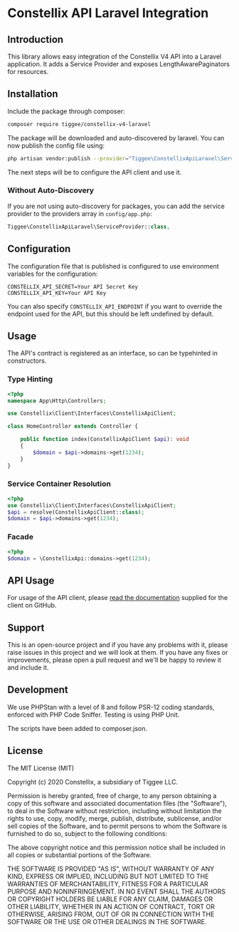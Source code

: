 # Constellix API Laravel Integration

## Introduction

This library allows easy integration of the Constellix V4 API into a Laravel application. It adds a Service Provider and exposes LengthAwarePaginators for resources.

## Installation

Include the package through composer:

```bash
composer require tiggee/constellix-v4-laravel
```

The package will be downloaded and auto-discovered by laravel. You can now publish the config file using:

```bash
php artisan vendor:publish --provider="Tiggee\ConstellixApiLaravel\ServiceProvider"
```

The next steps will be to configure the API client and use it.

### Without Auto-Discovery

If you are not using auto-discovery for packages, you can add the service provider to the providers array in `config/app.php`:

```php
Tiggee\ConstellixApiLaravel\ServiceProvider::class,
```

## Configuration

The configuration file that is published is configured to use environment variables for the configuration:

```dotenv
CONSTELLIX_API_SECRET=Your API Secret Key
CONSTELLIX_API_KEY=Your API Key
```

You can also specify `CONSTELLIX_API_ENDPOINT` if you want to override the endpoint used for the API, but this should be left undefined by default.

## Usage

The API's contract is registered as an interface, so can be typehinted in constructors.

### Type Hinting
```php
<?php
namespace App\Http\Controllers;

use Constellix\Client\Interfaces\ConstellixApiClient;

class HomeController extends Controller {

    public function index(ConstellixApiClient $api): void
    {
        $domain = $api->domains->get(1234);
    }
}
```

### Service Container Resolution
```php
<?php
use Constellix\Client\Interfaces\ConstellixApiClient;
$api = resolve(ConstellixApiClient::class);
$domain = $api->domains->get(1234);
```

### Facade
```php
<?php
$domain = \ConstellixApi::domains->get(1234);
```

## API Usage

For usage of the API client, please [read the documentation](https://github.com/Constellix/constellix-php-sdk) supplied for the client on GitHub.

## Support

This is an open-source project and if you have any problems with it, please raise issues in this project and we will look at them. If you have any fixes or improvements, please open a pull request and we'll be happy to review it and include it.

## Development

We use PHPStan with a level of 8 and follow PSR-12 coding standards, enforced with PHP Code Sniffer. Testing is using PHP Unit.

The scripts have been added to composer.json.

## License

The MIT License (MIT)

Copyright (c) 2020 Constellix, a subsidiary of Tiggee LLC.

Permission is hereby granted, free of charge, to any person obtaining a copy
of this software and associated documentation files (the "Software"), to deal
in the Software without restriction, including without limitation the rights
to use, copy, modify, merge, publish, distribute, sublicense, and/or sell
copies of the Software, and to permit persons to whom the Software is
furnished to do so, subject to the following conditions:

The above copyright notice and this permission notice shall be included in all
copies or substantial portions of the Software.

THE SOFTWARE IS PROVIDED "AS IS", WITHOUT WARRANTY OF ANY KIND, EXPRESS OR
IMPLIED, INCLUDING BUT NOT LIMITED TO THE WARRANTIES OF MERCHANTABILITY,
FITNESS FOR A PARTICULAR PURPOSE AND NONINFRINGEMENT. IN NO EVENT SHALL THE
AUTHORS OR COPYRIGHT HOLDERS BE LIABLE FOR ANY CLAIM, DAMAGES OR OTHER
LIABILITY, WHETHER IN AN ACTION OF CONTRACT, TORT OR OTHERWISE, ARISING FROM,
OUT OF OR IN CONNECTION WITH THE SOFTWARE OR THE USE OR OTHER DEALINGS IN THE
SOFTWARE.